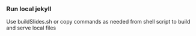 ### Run local jekyll
Use buildSlides.sh or copy commands as needed from shell script to build and serve local files
